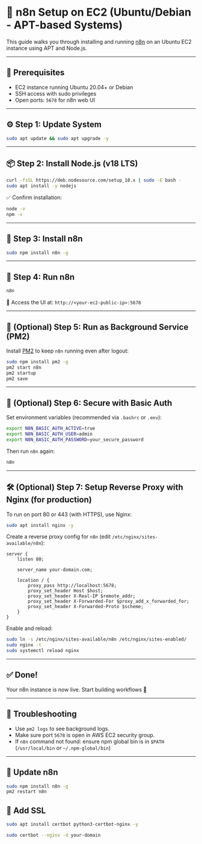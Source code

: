 # 🚀 n8n Setup on EC2 (Ubuntu/Debian - APT-based Systems)

This guide walks you through installing and running [n8n](https://n8n.io) on an Ubuntu EC2 instance using APT and Node.js.

---

## 🧰 Prerequisites

- EC2 instance running Ubuntu 20.04+ or Debian
- SSH access with sudo privileges
- Open ports: `5678` for n8n web UI

---

## ⚙️ Step 1: Update System

```bash
sudo apt update && sudo apt upgrade -y
```

---

## 📦 Step 2: Install Node.js (v18 LTS)

```bash
curl -fsSL https://deb.nodesource.com/setup_18.x | sudo -E bash -
sudo apt install -y nodejs
```

✅ Confirm installation:

```bash
node -v
npm -v
```

---

## 🧪 Step 3: Install n8n

```bash
sudo npm install n8n -g
```

---

## 🚀 Step 4: Run n8n

```bash
n8n
```

🔗 Access the UI at: `http://<your-ec2-public-ip>:5678`

---

## 🔐 (Optional) Step 5: Run as Background Service (PM2)

Install [PM2](https://pm2.keymetrics.io/) to keep `n8n` running even after logout:

```bash
sudo npm install pm2 -g
pm2 start n8n
pm2 startup
pm2 save
```

---

## 🔐 (Optional) Step 6: Secure with Basic Auth

Set environment variables (recommended via `.bashrc` or `.env`):

```bash
export N8N_BASIC_AUTH_ACTIVE=true
export N8N_BASIC_AUTH_USER=admin
export N8N_BASIC_AUTH_PASSWORD=your_secure_password
```

Then run `n8n` again:

```bash
n8n
```

---

## 🛠️ (Optional) Step 7: Setup Reverse Proxy with Nginx (for production)

To run on port 80 or 443 (with HTTPS), use Nginx:

```bash
sudo apt install nginx -y
```

Create a reverse proxy config for `n8n` (edit `/etc/nginx/sites-available/n8n`):

```
server {
    listen 80;

    server_name your-domain.com;

    location / {
        proxy_pass http://localhost:5678;
        proxy_set_header Host $host;
        proxy_set_header X-Real-IP $remote_addr;
        proxy_set_header X-Forwarded-For $proxy_add_x_forwarded_for;
        proxy_set_header X-Forwarded-Proto $scheme;
    }
}
```

Enable and reload:

```bash
sudo ln -s /etc/nginx/sites-available/n8n /etc/nginx/sites-enabled/
sudo nginx -t
sudo systemctl reload nginx
```

---

## ✅ Done!

Your n8n instance is now live. Start building workflows 🚀

---

## 🧽 Troubleshooting

- Use `pm2 logs` to see background logs.
- Make sure port `5678` is open in AWS EC2 security group.
- If `n8n` command not found: ensure npm global bin is in `$PATH` (`/usr/local/bin` or `~/.npm-global/bin`)

---

## 🔄 Update n8n

```bash
sudo npm install n8n -g
pm2 restart n8n
```

## 🔄 Add SSL

```bash
sudo apt install certbot python3-certbot-nginx -y

sudo certbot --nginx -d your-domain

```